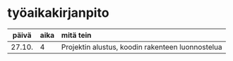 # työaikakirjanpito

| päivä | aika | mitä tein  |
| :----:|:-----| :-----|
| 27.10. |  4  | Projektin alustus, koodin rakenteen luonnostelua |
